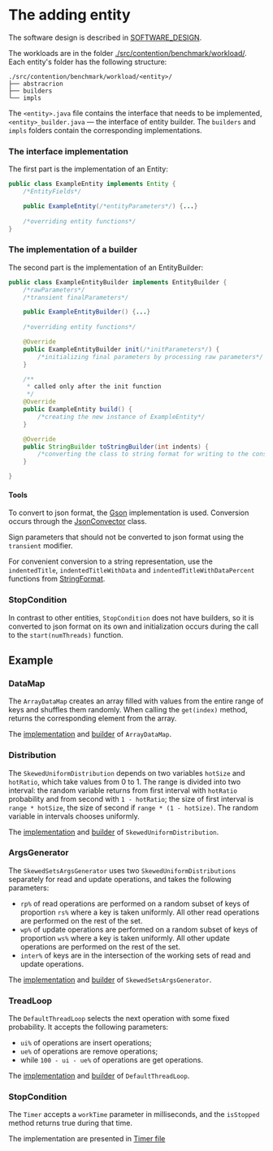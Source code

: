 # The adding entity

The software design is described in [SOFTWARE_DESIGN](SOFTWARE_DESIGN.md).

The workloads are in the folder [./src/contention/benchmark/workload/](./src/contention/benchmark/workload/).  
Each entity's folder has the following structure:
```shell
./src/contention/benchmark/workload/<entity>/
├── abstracrion
├── builders
└── impls
```

The `<entity>.java` file contains the interface that needs to be implemented, 
`<entity>_builder.java` — the interface of entity builder.
The `builders` and `impls` folders contain the corresponding implementations.  

### The interface implementation
The first part is the implementation of an Entity:
```java
public class ExampleEntity implements Entity {
    /*EntityFields*/

    public ExampleEntity(/*entityParameters*/) {...}
    
    /*overriding entity functions*/
}
```

### The implementation of a builder
The second part is the implementation of an EntityBuilder:
```java
public class ExampleEntityBuilder implements EntityBuilder {
    /*rawParameters*/
    /*transient finalParameters*/

    public ExampleEntityBuilder() {...}
    
    /*overriding entity functions*/

    @Override
    public ExampleEntityBuilder init(/*initParameters*/) {
        /*initializing final parameters by processing raw parameters*/
    }

    /**
     * called only after the init function
     */
    @Override
    public ExampleEntity build() {
        /*creating the new instance of ExampleEntity*/
    }

    @Override
    public StringBuilder toStringBuilder(int indents) {
        /*converting the class to string format for writing to the console*/
    }

}
```

#### Tools 

To convert to json format, the [Gson](https://github.com/google/gson) implementation is used.
Conversion occurs through the [JsonConvector](src/contention/benchmark/json/JsonConverter.java) class.

Sign parameters that should not be converted to json format using the `transient` modifier.

For convenient conversion to a string representation, use the  
`indentedTitle`, `indentedTitleWithData` and `indentedTitleWithDataPercent` functions
from [StringFormat](src/contention/benchmark/tools/StringFormat.java). 


### StopCondition

In contrast to other entities, `StopCondition` does not have builders, so it is converted to json format on its own
and initialization occurs during the call to the `start(numThreads)` function.

## Example

### DataMap 

The `ArrayDataMap` creates an array filled with values from the entire range of keys and shuffles them randomly. 
When calling the `get(index)` method, returns the corresponding element from the array.  

The [implementation](src/contention/benchmark/workload/data/map/impls/ArrayDataMap.java) 
and [builder](src/contention/benchmark/workload/data/map/builders/ArrayDataMapBuilder.java) of `ArrayDataMap`.

### Distribution

The `SkewedUniformDistribution` depends on two variables `hotSize` and `hotRatio`, which take values from 0 to 1. 
The range is divided into two interval: 
the random variable returns from first interval with `hotRatio` probability and from second with `1 - hotRatio`;
the size of first interval is `range * hotSize`, the size of second if `range * (1 - hotSize)`. 
The random variable in intervals chooses uniformly. 

The [implementation](src/contention/benchmark/workload/distributions/impls/SkewedUniformDistribution.java)
and [builder](src/contention/benchmark/workload/distributions/builders/SkewedUniformDistributionBuilder.java) of `SkewedUniformDistribution`.

### ArgsGenerator

The `SkewedSetsArgsGenerator` uses two `SkewedUniformDistributions` separately for read and update operations,
and takes the following parameters:
+ `rp%` of read operations are performed on a random subset of keys of proportion `rs%` where a key is taken uniformly. 
All other read operations are performed on the rest of the set.
+ `wp%` of update operations are performed on a random subset of keys of proportion `ws%` where a key is taken uniformly.
All other update operations are performed on the rest of the set.
+ `inter%` of keys are in the intersection of the working sets of read and update operations.

The [implementation](src/contention/benchmark/workload/args/generators/impls/SkewedSetsArgsGenerator.java)
and [builder](src/contention/benchmark/workload/args/generators/builders/SkewedSetsArgsGeneratorBuilder.java) of `SkewedSetsArgsGenerator`.

### TreadLoop

The `DefaultThreadLoop` selects the next operation with some fixed probability. It accepts the following parameters:
+ `ui%` of operations are insert operations;
+ `ue%` of operations are remove operations;
+ while `100 - ui - ue%` of operations are get operations.

The [implementation](src/contention/benchmark/workload/thread/loops/impls/DefaultThreadLoop.java)
and [builder](src/contention/benchmark/workload/thread/loops/builders/DefaultThreadLoopBuilder.java) of `DefaultThreadLoop`.

### StopCondition

The `Timer` accepts a `workTime` parameter in milliseconds, and the `isStopped` method returns true during that time.

The implementation are presented in [Timer file](src/contention/benchmark/workload/stop/condition/Timer.java)
